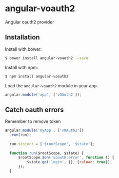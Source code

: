 angular-voauth2
==================

Angular oauth2 provider

## Installation

Install with bower:

```bash
$ bower install angular-voauth2 --save
```

Install with npm:

```bash
$ npm install angular-voauth2
```

Load the `angular-voauth2` module in your app.

```javascript
angular.module('app', ['vOAuth2']);
```

## Catch oauth errors

Remember to remove token

```javascript
angular.module('myApp', ['vOAuth2'])
  .run(run);
  
  run.$inject = ['$rootScope', '$state'];
  
  function run($rootScope, $state) {
      $rootScope.$on('voauth:error', function () {
          $state.go('login', {}, {reload: true});
      });
  }
```